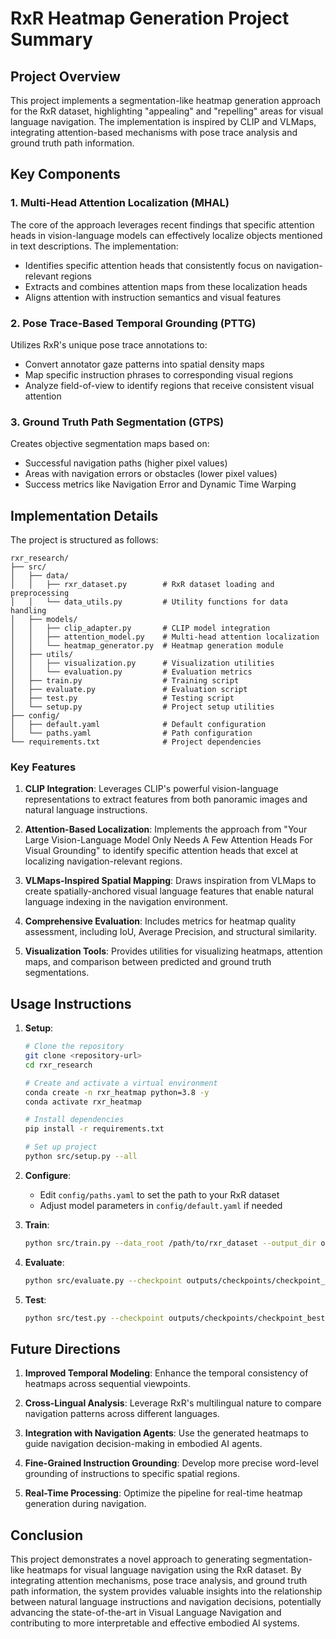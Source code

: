# RxR Heatmap Generation Project Summary

## Project Overview

This project implements a segmentation-like heatmap generation approach for the RxR dataset, highlighting "appealing" and "repelling" areas for visual language navigation. The implementation is inspired by CLIP and VLMaps, integrating attention-based mechanisms with pose trace analysis and ground truth path information.

## Key Components

### 1. Multi-Head Attention Localization (MHAL)

The core of the approach leverages recent findings that specific attention heads in vision-language models can effectively localize objects mentioned in text descriptions. The implementation:

- Identifies specific attention heads that consistently focus on navigation-relevant regions
- Extracts and combines attention maps from these localization heads
- Aligns attention with instruction semantics and visual features

### 2. Pose Trace-Based Temporal Grounding (PTTG)

Utilizes RxR's unique pose trace annotations to:

- Convert annotator gaze patterns into spatial density maps
- Map specific instruction phrases to corresponding visual regions
- Analyze field-of-view to identify regions that receive consistent visual attention

### 3. Ground Truth Path Segmentation (GTPS)

Creates objective segmentation maps based on:

- Successful navigation paths (higher pixel values)
- Areas with navigation errors or obstacles (lower pixel values)
- Success metrics like Navigation Error and Dynamic Time Warping

## Implementation Details

The project is structured as follows:

```
rxr_research/
├── src/
│   ├── data/
│   │   ├── rxr_dataset.py        # RxR dataset loading and preprocessing
│   │   └── data_utils.py         # Utility functions for data handling
│   ├── models/
│   │   ├── clip_adapter.py       # CLIP model integration
│   │   ├── attention_model.py    # Multi-head attention localization
│   │   └── heatmap_generator.py  # Heatmap generation module
│   ├── utils/
│   │   ├── visualization.py      # Visualization utilities
│   │   └── evaluation.py         # Evaluation metrics
│   ├── train.py                  # Training script
│   ├── evaluate.py               # Evaluation script
│   ├── test.py                   # Testing script
│   └── setup.py                  # Project setup utilities
├── config/
│   ├── default.yaml              # Default configuration
│   └── paths.yaml                # Path configuration
└── requirements.txt              # Project dependencies
```

### Key Features

1. **CLIP Integration**: Leverages CLIP's powerful vision-language representations to extract features from both panoramic images and natural language instructions.

2. **Attention-Based Localization**: Implements the approach from "Your Large Vision-Language Model Only Needs A Few Attention Heads For Visual Grounding" to identify specific attention heads that excel at localizing navigation-relevant regions.

3. **VLMaps-Inspired Spatial Mapping**: Draws inspiration from VLMaps to create spatially-anchored visual language features that enable natural language indexing in the navigation environment.

4. **Comprehensive Evaluation**: Includes metrics for heatmap quality assessment, including IoU, Average Precision, and structural similarity.

5. **Visualization Tools**: Provides utilities for visualizing heatmaps, attention maps, and comparison between predicted and ground truth segmentations.

## Usage Instructions

1. **Setup**:
   ```bash
   # Clone the repository
   git clone <repository-url>
   cd rxr_research
   
   # Create and activate a virtual environment
   conda create -n rxr_heatmap python=3.8 -y
   conda activate rxr_heatmap
   
   # Install dependencies
   pip install -r requirements.txt
   
   # Set up project
   python src/setup.py --all
   ```

2. **Configure**:
   - Edit `config/paths.yaml` to set the path to your RxR dataset
   - Adjust model parameters in `config/default.yaml` if needed

3. **Train**:
   ```bash
   python src/train.py --data_root /path/to/rxr_dataset --output_dir outputs
   ```

4. **Evaluate**:
   ```bash
   python src/evaluate.py --checkpoint outputs/checkpoints/checkpoint_best.pth --split val_unseen
   ```

5. **Test**:
   ```bash
   python src/test.py --checkpoint outputs/checkpoints/checkpoint_best.pth --save_visualizations
   ```

## Future Directions

1. **Improved Temporal Modeling**: Enhance the temporal consistency of heatmaps across sequential viewpoints.

2. **Cross-Lingual Analysis**: Leverage RxR's multilingual nature to compare navigation patterns across different languages.

3. **Integration with Navigation Agents**: Use the generated heatmaps to guide navigation decision-making in embodied AI agents.

4. **Fine-Grained Instruction Grounding**: Develop more precise word-level grounding of instructions to specific spatial regions.

5. **Real-Time Processing**: Optimize the pipeline for real-time heatmap generation during navigation.

## Conclusion

This project demonstrates a novel approach to generating segmentation-like heatmaps for visual language navigation using the RxR dataset. By integrating attention mechanisms, pose trace analysis, and ground truth path information, the system provides valuable insights into the relationship between natural language instructions and navigation decisions, potentially advancing the state-of-the-art in Visual Language Navigation and contributing to more interpretable and effective embodied AI systems.
